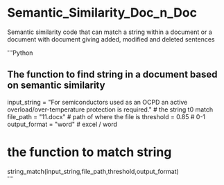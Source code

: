 # Semantic_Similarity_Doc_n_Doc
Semantic similarity code that can match a string within a document or a document with document giving added, modified and deleted sentences

'''Python
## The function to find string in a document based on semantic similarity

input_string = "For semiconductors used as an OCPD an active overload/over-temperature protection is required."   # the string t0 match
file_path = "11.docx" 	# path of where the file is
threshold = 0.85	# 0-1
output_format = "word"    # excel / word


# the function to match string
string_match(input_string,file_path,threshold,output_format)   
'''
